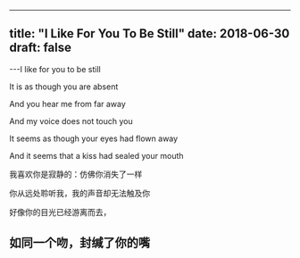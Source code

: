  ---
title: "I Like For You To Be Still"
date: 2018-06-30
draft: false
---
---I like for you to be still

It is as though you are absent

And you hear me from far away

And my voice does not touch you

It seems as though your eyes had flown away

And it seems that a kiss had sealed your mouth

我喜欢你是寂静的：仿佛你消失了一样

你从远处聆听我，我的声音却无法触及你

好像你的目光已经游离而去，

如同一个吻，封缄了你的嘴
---

